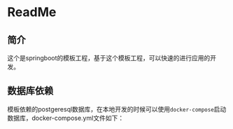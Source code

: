 # ReadMe
## 简介
这个是springboot的模板工程，基于这个模板工程，可以快速的进行应用的开发。

## 数据库依赖
模板依赖的postgeresql数据库，在本地开发的时候可以使用`docker-compose`启动数据库，docker-compose.yml文件如下：
```yaml

```
